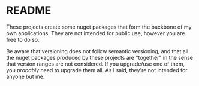 # README

These projects create some nuget packages that form the backbone of my own applications. They are not
intended for public use, however you are free to do so.

Be aware that versioning does not follow semantic versioning, and that all the nuget packages produced
by these projects are "together" in the sense that version ranges are not considered. If you upgrade/use
one of them, you *probably* need to upgrade them all. As I said, they're not intended for anyone but me.
